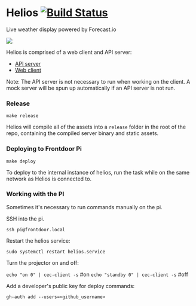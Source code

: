 # Helios [![Build Status](https://travis-ci.org/mojotech/helios.svg?branch=master)](https://travis-ci.org/mojotech/helios)
Live weather display powered by Forecast.io

![](https://camo.githubusercontent.com/26360563bb3f56221eaa29df75862a61252cebf2/687474703a2f2f642e70722f692f313455646c2b)

Helios is comprised of a web client and API server:

* [API server](api/README.md)
* [Web client](client/README.md)

Note: The API server is not necessary to run when working on the client.
A mock server will be spun up automatically if an API server is not run.

### Release

`make release`

Helios will compile all of the assets into a `release` folder in the root of the repo, containing the compiled
server binary and static assets.

### Deploying to Frontdoor Pi

`make deploy`

To deploy to the internal instance of helios, run the task while on the same network as Helios is connected to.

### Working with the PI

Sometimes it's necessary to run commands manually on the pi.

SSH into the pi.

  `ssh pi@frontdoor.local`

Restart the helios service:

  `sudo systemctl restart helios.service`

Turn the projector on and off:

  `echo "on 0" | cec-client -s` #on
  `echo "standby 0" | cec-client -s` #off

Add a developer's public key for deploy commands:

  `gh-auth add --users=<github_username>`
